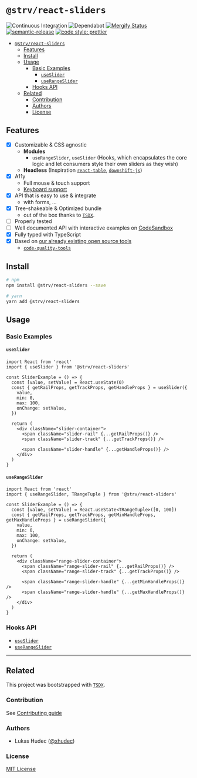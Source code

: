 # `@strv/react-sliders`

![Continuous Integration](https://github.com/strvcom/react-sliders/workflows/Continuous%20Integration/badge.svg)
![Dependabot](https://flat.badgen.net/dependabot/strvcom/react-sliders?icon=dependabot)
[![Mergify Status][mergify-status]][mergify]
[![semantic-release](https://img.shields.io/badge/%20%20%F0%9F%93%A6%F0%9F%9A%80-semantic--release-e10079.svg)](https://github.com/semantic-release/semantic-release)
[![code style: prettier](https://img.shields.io/badge/code_style-prettier-ff69b4.svg?style=flat-square)](https://github.com/prettier/prettier)

[mergify]: https://mergify.io
[mergify-status]: https://img.shields.io/endpoint.svg?url=https://gh.mergify.io/badges/strvcom/react-sliders&style=flat

- [`@strv/react-sliders`](#strvreact-sliders)
  - [Features](#features)
  - [Install](#install)
  - [Usage](#usage)
    - [Basic Examples](#basic-examples)
      - [`useSlider`](#useslider)
      - [`useRangeSlider`](#userangeslider)
    - [Hooks API](#hooks-api)
  - [Related](#related)
    - [Contribution](#contribution)
    - [Authors](#authors)
    - [License](#license)

## Features

- [x] Customizable & CSS agnostic
  - **Modules**
    - `useRangeSlider`, `useSlider` (Hooks, which encapsulates the core logic and let consumers style their own sliders as they wish)
  - **Headless** (Inspiration [`react-table`](https://github.com/tannerlinsley/react-table), [`downshift-js`](https://github.com/downshift-js/downshift))
- [x] A11y
  - Full mouse & touch support
  - [Keyboard support](https://www.w3.org/TR/wai-aria-practices/examples/slider/slider-1.html)
- [x] API that is easy to use & integrate
  - with forms, ...
- [x] Tree-shakeable & Optimized bundle
  - out of the box thanks to [`TSDX`](https://github.com/formik/tsdx).
- [ ] Properly tested
- [ ] Well documented API with interactive examples on [CodeSandbox](https://codesandbox.io/)
- [x] Fully typed with TypeScript
- [x] Based on [our already existing open source tools](https://www.strv.io/tools/frontend)
  - [`code-quality-tools`](https://github.com/strvcom/code-quality-tools)

## Install

```bash
# npm
npm install @strv/react-sliders --save

# yarn
yarn add @strv/react-sliders
```

## Usage

### Basic Examples

#### `useSlider`

```tsx
import React from 'react'
import { useSlider } from '@strv/react-sliders'

const SliderExample = () => {
  const [value, setValue] = React.useState(0)
  const { getRailProps, getTrackProps, getHandleProps } = useSlider({
    value,
    min: 0,
    max: 100,
    onChange: setValue,
  })

  return (
    <div className="slider-container">
      <span className="slider-rail" {...getRailProps()} />
      <span className="slider-track" {...getTrackProps()} />

      <span className="slider-handle" {...getHandleProps()} />
    </div>
  )
}
```

#### `useRangeSlider`

```tsx
import React from 'react'
import { useRangeSlider, TRangeTuple } from '@strv/react-sliders'

const SliderExample = () => {
  const [value, setValue] = React.useState<TRangeTuple>([0, 100])
  const { getRailProps, getTrackProps, getMinHandleProps, getMaxHandleProps } = useRangeSlider({
    value,
    min: 0,
    max: 100,
    onChange: setValue,
  })

  return (
    <div className="range-slider-container">
      <span className="range-slider-rail" {...getRailProps()} />
      <span className="range-slider-track" {...getTrackProps()} />

      <span className="range-slider-handle" {...getMinHandleProps()} />
      <span className="range-slider-handle" {...getMaxHandleProps()} />
    </div>
  )
}
```

### Hooks API

- [`useSlider`](src/hooks/docs/useSlider.md)
- [`useRangeSlider`](src/hooks/docs/useRangeSlider.md)

---

## Related

This project was bootstrapped with [`TSDX`](https://github.com/formik/tsdx).

### Contribution

See [Contributing guide](CONTRIBUTING.md)

### Authors

- Lukas Hudec ([@xhudec](https://github.com/xhudec))

### License

[MIT License](LICENSE)
